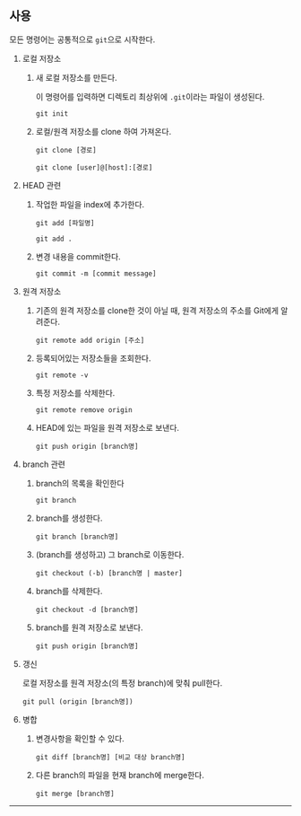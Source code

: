 ## 사용

모든 명령어는 공통적으로 `git`으로 시작한다.

1. 로컬 저장소

   1. 새 로컬 저장소를 만든다.

      이 명령어를 입력하면 디렉토리 최상위에 `.git`이라는 파일이 생성된다.

      ```
      git init
      ```

   2. 로컬/원격 저장소를 clone 하여 가져온다.

      ```
      git clone [경로]
      ```

      ```
      git clone [user]@[host]:[경로]
      ```

2. HEAD 관련

   1. 작업한 파일을 index에 추가한다.

      ```
      git add [파일명]
      ```

      ```
      git add .
      ```

   2. 변경 내용을 commit한다.

      ```
      git commit -m [commit message]
      ```

3. 원격 저장소

   1. 기존의 원격 저장소를 clone한 것이 아닐 때, 원격 저장소의 주소를 Git에게 알려준다.

      ```
      git remote add origin [주소]
      ```

   2. 등록되어있는 저장소들을 조회한다.

      ```
      git remote -v
      ```

   3. 특정 저장소를 삭제한다.

      ```
      git remote remove origin
      ```

   4. HEAD에 있는 파일을 원격 저장소로 보낸다.

      ```
      git push origin [branch명]
      ```

4. branch 관련

   1. branch의 목록을 확인한다

      ```
      git branch
      ```

   2. branch를 생성한다.

      ```
      git branch [branch명]
      ```

   3. (branch를 생성하고) 그 branch로 이동한다.

      ```
      git checkout (-b) [branch명 | master]
      ```

   4. branch를 삭제한다.

      ```
      git checkout -d [branch명]
      ```

   5. branch를 원격 저장소로 보낸다.

      ```
      git push origin [branch명]
      ```

5. 갱신

   로컬 저장소를 원격 저장소(의 특정 branch)에 맞춰 pull한다.

   ```
   git pull (origin [branch명])
   ```

6. 병합

   1. 변경사항을 확인할 수 있다.

      ```
      git diff [branch명] [비교 대상 branch명]
      ```

   2. 다른 branch의 파일을 현재 branch에 merge한다.

      ```
      git merge [branch명]
      ```

---
